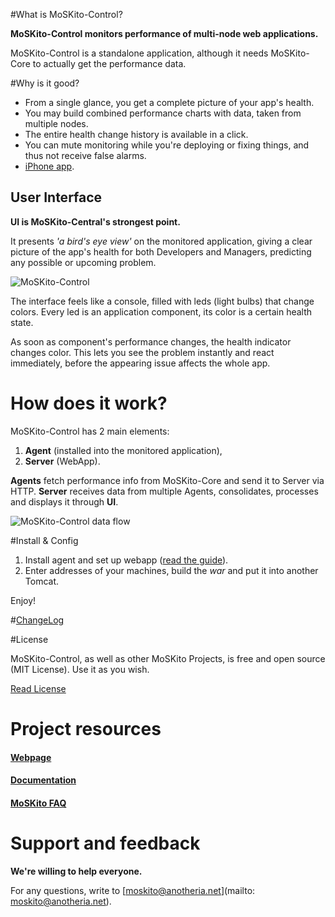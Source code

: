 #What is MoSKito-Control?
  
**MoSKito-Control monitors performance of multi-node web applications.**

MoSKito-Control is a standalone application, although it needs MoSKito-Core to actually get the performance data.

#Why is it good?

* From a single glance, you get a complete picture of your app's health.
* You may build combined performance charts with data, taken from multiple nodes.
* The entire health change history is available in a click.
* You can mute monitoring while you're deploying or fixing things, and thus not receive false alarms.
* [iPhone app](https://itunes.apple.com/en/app/msk-control/id688838411?mt=8).

## User Interface

**UI is MoSKito-Central's strongest point.**

It presents *'a bird's eye view'* on the monitored application, giving a clear picture of the app's health for both Developers and Managers, predicting any possible or upcoming problem.

![MoSKito-Control](https://github.com/anotheria/moskito-control/blob/master/docs/images/components_ok_not_ok.png?raw=true)

The interface feels like a console, filled with leds (light bulbs) that change colors. Every led is an application component, its color is a certain health state.

As soon as component's performance changes, the health indicator changes color. This lets you see the problem instantly and react immediately, before the appearing issue affects the whole app.

# How does it work?

MoSKito-Control has 2 main elements:

1. **Agent** (installed into the monitored application), 
2. **Server** (WebApp).

**Agents** fetch performance info from MoSKito-Core and send it to Server via HTTP. **Server** receives data from multiple Agents, consolidates, processes and displays it through **UI**.

![MoSKito-Control data flow](https://confluence.opensource.anotheria.net/download/attachments/25100513/moskito-control_overview.png)

#Install & Config

1. Install agent and set up webapp ([read the guide](https://confluence.opensource.anotheria.net/display/MSK/MoSKito-Control+Quick+Setup+Guide)).
2. Enter addresses of your machines, build the *war* and put it into another Tomcat.

Enjoy!

#[ChangeLog](https://confluence.opensource.anotheria.net/display/MSK/MoSKito-Control+Changelog)

#License

MoSKito-Control, as well as other MoSKito Projects, is free and open source (MIT License). Use it as you wish.

[Read License](https://github.com/anotheria/moskito/blob/master/LICENSE)

# Project resources

#### [Webpage](http://www.moskito.org/moskito-control.html)
#### [Documentation](https://confluence.opensource.anotheria.net/display/MSK/MoSKito-Control)
#### [MoSKito FAQ](https://confluence.opensource.anotheria.net/display/MSK/MoSKito+FAQ)

# Support and feedback

**We're willing to help everyone.**

For any questions, write to [moskito@anotheria.net](mailto: moskito@anotheria.net).